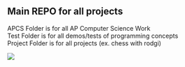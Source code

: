 ## Main REPO for all projects

APCS Folder is for all AP Computer Science Work  
Test Folder is for all demos/tests of programming concepts  
Project Folder is for all projects (ex. chess with rodgi)  

<img src="https://www.google.com/url?sa=i&url=https%3A%2F%2Fwww.cs.cmu.edu%2F~aarong%2Ffrom-andrew%2Fwb%2Fmichigan.html&psig=AOvVaw0YQ1OZ5tNqEAN2sANlkilt&ust=1643381028606000&source=images&cd=vfe&ved=0CAsQjRxqFwoTCKDhm8aV0vUCFQAAAAAdAAAAABAO">